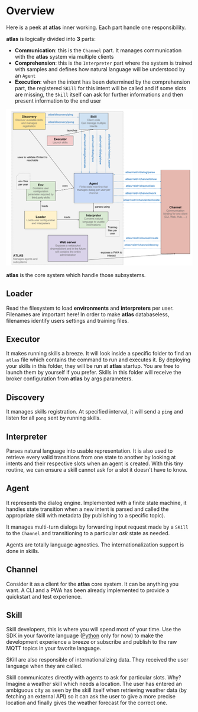 Overview
===

Here is a peek at **atlas** inner working. Each part handle one responsibility.

**atlas** is logically divided into **3** parts:

- **Communication**: this is the `Channel` part. It manages communication with the **atlas** system via multiple clients
- **Comprehension**: this is the `Interpreter` part where the system is trained with samples and defines how natural language will be understood by an `Agent`
- **Execution**: when the intent has been determined by the comprehension part, the registered `SKill` for this intent will be called and if some slots are missing, the `Skill` itself can ask for further informations and then present information to the end user

![Overview](atlas_overview.png)

**atlas** is the core system which handle those subsystems.

## Loader

Read the filesystem to load **environments** and **interpreters** per user. Filenames are important here! In order to make **atlas** databaseless, filenames identify users settings and training files.

## Executor

It makes running skills a breeze. It will look inside a specific folder to find an `atlas` file which contains the command to run and executes it. By deploying your skills in this folder, they will be run at **atlas** startup. You are free to launch them by yourself if you prefer. Skills in this folder will receive the broker configuration from **atlas** by args parameters.

## Discovery

It manages skills registration. At specified interval, it will send a `ping` and listen for all `pong` sent by running skills.

## Interpreter

Parses natural language into usable representation. It is also used to retrieve every valid transitions from one state to another by looking at intents and their respective slots when an agent is created. With this tiny routine, we can ensure a skill cannot ask for a slot it doesn't have to know.

## Agent

It represents the dialog engine. Implemented with a finite state machine, it handles state transition when a new intent is parsed and called the appropriate skill with metadata (by publishing to a specific topic).

It manages multi-turn dialogs by forwarding input request made by a `SKill` to the `Channel` and transitioning to a particular *ask* state as needed.

Agents are totally language agnostics. The internationalization support is done in skills.

## Channel

Consider it as a client for the **atlas** core system. It can be anything you want. A CLI and a PWA has been already implemented to provide a quickstart and test experience.

## Skill

Skill developers, this is where you will spend most of your time. Use the SDK in your favorite language ([Python](https://github.com/atlassistant/atlas-sdk) only for now) to make the development experience a breeze or subscribe and publish to the raw MQTT topics in your favorite language.

SKill are also responsible of internationalizing data. They received the user language when they are called.

Skill communicates directly with agents to ask for particular slots. Why? Imagine a weather skill which needs a location. The user has entered an ambiguous city as seen by the skill itself when retrieving weather data (by fetching an external API) so it can ask the user to give a more precise location and finally gives the weather forecast for the correct one.